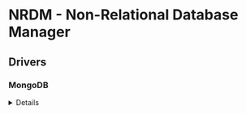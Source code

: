 # NRDM - Non-Relational Database Manager

## Drivers

### MongoDB

<details>
1. Add the following imports:

```go
import (
    "go.mongodb.org/mongo-driver/mongo"
    "go.mongodb.org/mongo-driver/mongo/options"
)
```

2. Replace the placeholder method:

```go
// connectMongoDB initializes the connection for MongoDB.
func connectMongoDB(config DatabaseConfig) (*mongo.Client, error) {
    clientOptions := options.Client().ApplyURI(config.uri)

    client, err := mongo.Connect(context.TODO(), clientOptions)
    if err != nil {
        return nil, fmt.Errorf("failed to connect to MongoDB: %w", err)
    }

    return client, nil
}
```

</details>
